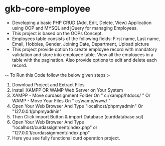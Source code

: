 # gkb-core-employee
* Developing a basic PHP CRUD (Add, Edit, Delete, View) Application using OOP and MYSQL and jQuery for managing Employees.
* This project is based on the OOPs Concept.
* Employees table consists of the following fields: 
First name, Last name, Email, Hobbies, Gender, Joining Date, Department, Upload picture  
* This project provide option to create employee record with mandatory validation and store into employee table. View all the employees in a table with the pagination. Also provide options to edit and delete each record. 

-- To Run this Code follow the below given steps :-

1. Download Project and Extract Files
2. Install XAMPP OR WAMP Web Server on Your System
3. XAMPP - Move curdassignment Folder On " c:/xampp/htdocs/ " Or WAMP - Move Your Files On " c:/wamp/www/ "
3. Open Your Web Browser And Type "localhost/phpmyadmin" Or "127.0.0.1/phpmyadmin"
4. Then Click import Button & import Database (curddatabase.sql)
5. Open Your Web Browser And Type "localhost/curdassignment/index.php" or "127.0.0.1/curdassignment/index.php"
6. Here you see fully functional curd operation project. 
